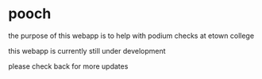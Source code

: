 # pooch

the purpose of this webapp is to help with podium checks at etown college

this webapp is currently still under development

please check back for more updates
